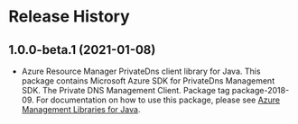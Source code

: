 # Release History

## 1.0.0-beta.1 (2021-01-08)

- Azure Resource Manager PrivateDns client library for Java. This package contains Microsoft Azure SDK for PrivateDns Management SDK. The Private DNS Management Client. Package tag package-2018-09. For documentation on how to use this package, please see [Azure Management Libraries for Java](https://aka.ms/azsdk/java/mgmt).